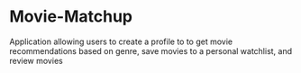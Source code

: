 # Movie-Matchup
Application allowing users to create a profile to to get movie recommendations based on genre, save movies to a personal watchlist, and review movies 
